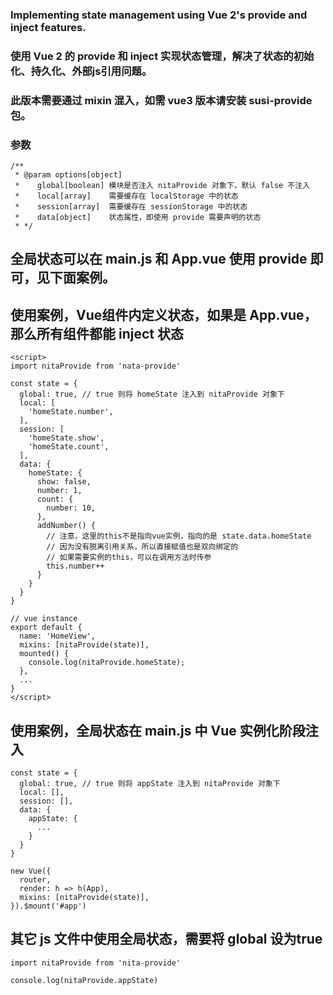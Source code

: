 ### Implementing state management using Vue 2's provide and inject features.
### 使用 Vue 2 的 provide 和 inject 实现状态管理，解决了状态的初始化、持久化、外部js引用问题。
### 此版本需要通过 mixin 混入，如需 vue3 版本请安装 susi-provide 包。

### 参数
```
/**
 * @param options[object]
 *    global[boolean] 模块是否注入 nitaProvide 对象下，默认 false 不注入
 *    local[array]    需要缓存在 localStorage 中的状态
 *    session[array]  需要缓存在 sessionStorage 中的状态
 *    data[object]    状态属性，即使用 provide 需要声明的状态
 * */
```

## 全局状态可以在 main.js 和 App.vue 使用 provide 即可，见下面案例。

## 使用案例，Vue组件内定义状态，如果是 App.vue，那么所有组件都能 inject 状态

```
<script>
import nitaProvide from 'nata-provide'

const state = {
  global: true, // true 则将 homeState 注入到 nitaProvide 对象下
  local: [
    'homeState.number',
  ],
  session: [
    'homeState.show',
    'homeState.count',
  ],
  data: {
    homeState: {
      show: false,
      number: 1,
      count: {
        number: 10,
      },
      addNumber() {
        // 注意，这里的this不是指向vue实例，指向的是 state.data.homeState
        // 因为没有脱离引用关系，所以直接赋值也是双向绑定的
        // 如果需要实例的this，可以在调用方法时传参
        this.number++
      }
    }
  }
}

// vue instance
export default {
  name: 'HomeView',
  mixins: [nitaProvide(state)],
  mounted() {
    console.log(nitaProvide.homeState);
  },
  ...
}
</script>
```

## 使用案例，全局状态在 main.js 中 Vue 实例化阶段注入

```
const state = {
  global: true, // true 则将 appState 注入到 nitaProvide 对象下
  local: [],
  session: [],
  data: {
    appState: {
      ...
    }
  }
}

new Vue({
  router,
  render: h => h(App),
  mixins: [nitaProvide(state)],
}).$mount('#app')

```

## 其它 js 文件中使用全局状态，需要将 global 设为true

```
import nitaProvide from 'nita-provide'

console.log(nitaProvide.appState)

```
